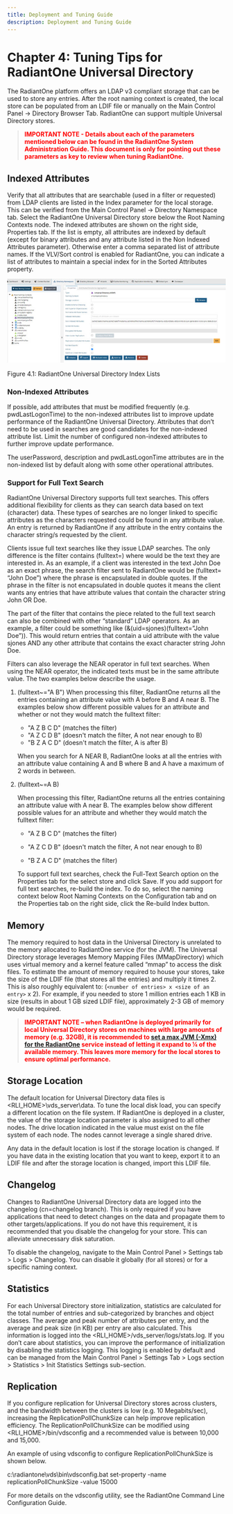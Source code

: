 ```yaml
---
title: Deployment and Tuning Guide
description: Deployment and Tuning Guide
---
```


# Chapter 4: Tuning Tips for RadiantOne Universal Directory

The RadiantOne platform offers an LDAP v3 compliant storage that can be used to store any entries.  After the root naming context is created, the local store can be populated from an LDIF file or manually on the Main Control Panel -> Directory Browser Tab. RadiantOne can support multiple Universal Directory stores. 

><span style="color:red">**IMPORTANT NOTE - Details about each of the parameters mentioned below can be found in the RadiantOne System Administration Guide. This document is only for pointing out these parameters as key to review when tuning RadiantOne.**

## Indexed Attributes

Verify that all attributes that are searchable (used in a filter or requested) from LDAP clients are listed in the Index parameter for the local storage. This can be verified from the Main Control Panel -> Directory Namespace tab. Select the RadiantOne Universal Directory store below the Root Naming Contexts node. The indexed attributes are shown on the right side, Properties tab. If the list is empty, all attributes are indexed by default (except for binary attributes and any attribute listed in the Non Indexed Attributes parameter). Otherwise enter a comma separated list of attribute names. If the VLV/Sort control is enabled for RadiantOne, you can indicate a list of attributes to maintain a special index for in the Sorted Attributes property.

![An image showing ](Media/Image4.1.jpg)
 
Figure 4.1: RadiantOne Universal Directory Index Lists

### Non-Indexed Attributes

If possible, add attributes that must be modified frequently (e.g. pwdLastLogonTime) to the non-indexed attributes list to improve update performance of the RadiantOne Universal Directory. Attributes that don’t need to be used in searches are good candidates for the non-indexed attribute list.  Limit the number of configured non-indexed attributes to further improve update performance.

The userPassword, description and pwdLastLogonTime attributes are in the non-indexed list by default along with some other operational attributes.

### Support for Full Text Search

RadiantOne Universal Directory supports full text searches. This offers additional flexibility for clients as they can search data based on text (character) data. These types of searches are no longer linked to specific attributes as the characters requested could be found in any attribute value. An entry is returned by RadiantOne if any attribute in the entry contains the character string/s requested by the client.

Clients issue full text searches like they issue LDAP searches. The only difference is the filter contains (fulltext=<value>) where <value> would be the text they are interested in. As an example, if a client was interested in the text John Doe as an exact phrase, the search filter sent to RadiantOne would be (fulltext= “John Doe”) where the phrase is encapsulated in double quotes. If the phrase in the filter is not encapsulated in double quotes it means the client wants any entries that have attribute values that contain the character string John OR Doe.

The part of the filter that contains the piece related to the full text search can also be combined with other “standard” LDAP operators. As an example, a filter could be something like (&(uid=sjones)(fulltext=”John Doe”)). This would return entries that contain a uid attribute with the value sjones AND any other attribute that contains the exact character string John Doe.

Filters can also leverage the NEAR operator in full text searches. When using the NEAR operator, the indicated texts must be in the same attribute value. The two examples below describe the usage.

1. (fulltext~="A B")
When processing this filter, RadiantOne returns all the entries containing an attribute value with A before B and A near B. The examples below show different possible values for an attribute and whether or not they would match the fulltext filter: 
	-	"A Z B C D" (matches the filter)
	-	"A Z C D B" (doesn't match the filter, A not near enough to B)
	-	"B Z A C D" (doesn't match the filter, A is after B)

	When you search for A NEAR B, RadiantOne looks at all the entries with an attribute value containing A and B where B and A have a maximum of 2 words in between.

2. (fulltext~=A B)

	When processing this filter, RadiantOne returns all the entries containing an attribute value with A near B. The examples below show different possible values for an attribute and whether they would match the fulltext filter:

	-	"A Z B C D" (matches the filter)

	-	"A Z C D B" (doesn't match the filter, A not near enough to B)

	-	"B Z A C D" (matches the filter)

	To support full text searches, check the Full-Text Search option on the Properties tab for the select store and click Save. If you add support for full text searches, re-build the index. To do so, select the naming context below Root Naming Contexts on the Configuration tab and on the Properties tab on the right side, click the Re-build Index button.
## Memory

The memory required to host data in the Universal Directory is unrelated to the memory allocated to RadiantOne service (for the JVM). The Universal Directory storage leverages Memory Mapping Files (MMapDirectory) which uses virtual memory and a kernel feature called “mmap” to access the disk files. To estimate the amount of memory required to house your stores, take the size of the LDIF file (that stores all the entries) and multiply it times 2. This is also roughly equivalent to: (`<number of entries> x <size of an entry>` x 2). For example, if you needed to store 1 million entries each 1 KB in size (results in about 1 GB sized LDIF file), approximately 2-3 GB of memory would be required.

><span style="color:red">**IMPORTANT NOTE – when RadiantOne is deployed primarily for local Universal Directory stores on machines with large amounts of memory (e.g. 32GB), it is recommended to [set a max JVM (-Xmx) for the RadiantOne](01-global-tuning#memory-size) service instead of letting it expand to ¼ of the available memory. This leaves more memory for the local stores to ensure optimal performance.**

## Storage Location

The default location for Universal Directory data files is <RLI_HOME>\vds_server\data. To tune the local disk load, you can specify a different location on the file system. If RadiantOne is deployed in a cluster, the value of the storage location parameter is also assigned to all other nodes. The drive location indicated in the value must exist on the file system of each node. The nodes cannot leverage a single shared drive.

Any data in the default location is lost if the storage location is changed. If you have data in the existing location that you want to keep, export it to an LDIF file and after the storage location is changed, import this LDIF file.

## Changelog

Changes to RadiantOne Universal Directory data are logged into the changelog (cn=changelog branch). This is only required if you have applications that need to detect changes on the data and propagate them to other targets/applications. If you do not have this requirement, it is recommended that you disable the changelog for your store. This can alleviate unnecessary disk saturation.

To disable the changelog, navigate to the Main Control Panel > Settings tab > Logs > Changelog. You can disable it globally (for all stores) or for a specific naming context.

## Statistics

For each Universal Directory store initialization, statistics are calculated for the total number of entries and sub-categorized by branches and object classes. The average and peak number of attributes per entry, and the average and peak size (in KB) per entry are also calculated. This information is logged into the <RLI_HOME>/vds_server/logs/stats.log. If you don’t care about statistics, you can improve the performance of initialization by disabling the statistics logging.  This logging is enabled by default and can be managed from the Main Control Panel > Settings Tab > Logs section > Statistics > Init Statistics Settings sub-section.

## Replication 
If you configure replication for Universal Directory stores across clusters, and the bandwidth between the clusters is low (e.g. 10 Megabits/sec), increasing the ReplicationPollChunkSize can help improve replication efficiency. The ReplicationPollChunkSize can be modified using <RLI_HOME>/bin/vdsconfig and a recommended value is between 10,000 and 15,000.

An example of using vdsconfig to configure ReplicationPollChunkSize is shown below.

c:\radiantone\vds\bin\vdsconfig.bat set-property -name replicationPollChunkSize -value 15000

For more details on the vdsconfig utility, see the RadiantOne Command Line Configuration Guide.
